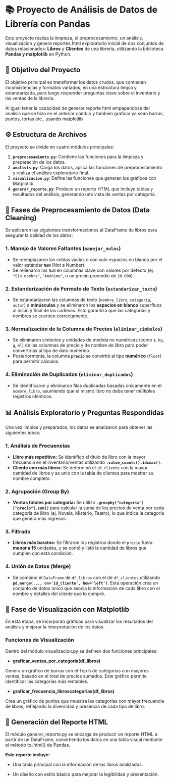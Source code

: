 
# 📚 Proyecto de Análisis de Datos de Librería con Pandas

Este proyecto realiza la limpieza, el preprocesamiento, un análisis, visualizacion y genera reportes html exploratorio inicial de dos conjuntos de datos relacionados: **Libros** y **Clientes** de una librería, utilizando la biblioteca **Pandas y matplotlib** en Python.

## 🎯 Objetivo del Proyecto

El objetivo principal es transformar los datos crudos, que contienen inconsistencias y formatos variados, en una estructura limpia y estandarizada, para luego responder preguntas clave sobre el inventario y las ventas de la librería.

Al igual tener la capacidad de generar reporte html empapandose del analisis que se hizo en el anterior cambio y tambien graficar ya sean barras, puntos, tortas etc.. usando matplotlib

## ⚙️ Estructura de Archivos

El proyecto se divide en cuatro módulos principales:
1.  **`preprocesamiento.py`**: Contiene las funciones para la limpieza y preparación de los datos.
2.  **`analisis.py`**: Carga los datos, aplica las funciones de preprocesamiento y realiza el análisis exploratorio final.
3.  **`visualizacion.py`**: Define las funciones que generan los gráficos con Matplotlib.
4.  **`generar_reporte.py`**: Produce un reporte HTML que incluye tablas y resultados del análisis, generando una vista de ventas por categoría.



## 🧹 Fases de Preprocesamiento de Datos (Data Cleaning)

Se aplicaron las siguientes transformaciones al DataFrame de libros para asegurar la calidad de los datos:

### 1. Manejo de Valores Faltantes (`manejar_nulos`)
* Se reemplazaron las celdas vacías o con solo espacios en blanco por el valor estándar **`NaN`** (Not a Number).
* Se rellenaron los `NaN` en columnas clave con valores por defecto (ej. `"Sin nombre"`, `"Anónimo"`, o un precio promedio de `20.000`).

### 2. Estandarización de Formato de Texto (`estandarizar_texto`)
* Se estandarizaron las columnas de texto (`nombre_libro`, `categoria`, `autor`) a **minúsculas** y se eliminaron los **espacios en blanco** superfluos al inicio y final de las cadenas. Esto garantiza que las categorías y nombres se cuenten correctamente.

### 3. Normalización de la Columna de Precios (`eliminar_simbolos`)
* Se eliminaron símbolos y unidades de medida no numéricas (como `$`, `kg`, `g`, `ml`) de las columnas de precio y de nombre de libro para poder convertirlas al tipo de dato numérico.
* Posteriormente, la columna **`precio`** se convirtió al tipo **numérico** (`float`) para permitir cálculos.

### 4. Eliminación de Duplicados (`eliminar_duplicados`)
* Se identificaron y eliminaron filas duplicadas basadas únicamente en el `nombre_libro`, asumiendo que el mismo libro no debe tener múltiples registros idénticos.

## 📊 Análisis Exploratorio y Preguntas Respondidas

Una vez limpios y preparados, los datos se analizaron para obtener las siguientes ideas:

### 1. Análisis de Frecuencias
* **Libro más repetitivo:** Se identificó el título de libro con la mayor frecuencia en el inventario/ventas utilizando **`.value_counts().idxmax()`**.
* **Cliente con más libros:** Se determinó el `id_cliente` con la mayor cantidad de libros y se unió con la tabla de clientes para mostrar su nombre completo.

### 2. Agrupación (Group By)
* **Ventas totales por categoría:** Se utilizó **`.groupby("categoria")["precio"].sum()`** para calcular la suma de los precios de venta por cada categoría de libro (ej. Novela, Misterio, Teatro), lo que indica la categoría que genera más ingresos.

### 3. Filtrado
* **Libros más baratos:** Se filtraron los registros donde el `precio` fuera **menor a 15** unidades, y se contó y listó la cantidad de libros que cumplen con esta condición.

### 4. Unión de Datos (Merge)
* Se combinó el `DataFrame` de `df_libros` con el de `df_clientes` utilizando **`pd.merge(..., on='id_cliente', how='left')`**. Esta operación crea un conjunto de datos único que asocia la información de cada libro con el nombre y detalles del cliente que lo compró.

##  🎨 Fase de Visualización con Matplotlib

En esta etapa, se incorporan gráficos para visualizar los resultados del análisis y mejorar la interpretación de los datos.

### Funciones de Visualización
 Dentro del módulo visualizacion.py se definen dos funciones principales:

- **graficar_ventas_por_categoria(df_libros)**

Genera un gráfico de barras con el Top 5 de categorías con mayores ventas, basado en el total de precios sumados. Este gráfico permite identificar las categorías más rentables.

- **graficar_frecuencia_libroscategorias(df_libros)**

Crea un gráfico de puntos que muestra las categorías con máyor frecuencia de libros, reflejando la diversidad y presencia de cada tipo de libro.
 
 ## 📜 Generación del Reporte HTML

El módulo generar_reporte.py se encarga de producir un reporte HTML a partir de un DataFrame, convirtiendo los datos en una tabla visual mediante el método to_html() de Pandas.

**Este reporte incluye:**

- Una tabla principal con la información de los libros analizados.

- Un diseño con estilo básico para mejorar la legibilidad y presentación.



